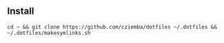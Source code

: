 Install
-------

`cd ~ && git clone https://github.com/cziemba/dotfiles ~/.dotfiles && ~/.dotfiles/makesymlinks.sh`

